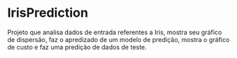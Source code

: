 # IrisPrediction
 Projeto que analisa dados de entrada referentes a Iris, mostra seu gráfico de dispersão, faz o apredizado de um modelo de predição, mostra o gráfico de custo e faz uma predição de dados de teste.
